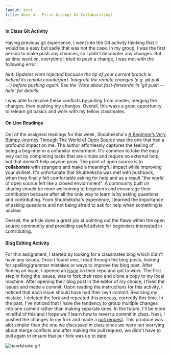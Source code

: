 ```yaml
---
layout: post
title: Week 4 - First Attempt At Collaborating?
---
```


#### In Class Git Activity 
Having previous git experience, I went into the Git activity thinking that it would be a easy but sadly that was not the case. In my group, I was the first person to make push any chances, so I didn't encounter any changes. But as time went on, everytime I tried to push a change, I was met with the following error :

*hint: Updates were rejected because the tip of your current branch is behind its remote counterpart. Integrate the remote changes (e.g. git pull ...') before pushing again. See the 'Note about fast-forwards' in 'git push --help' for details.*

I was able to resolve these conflicts by pulling from master, merging the changes, then pushing my changes. Overall, this wass a great opportunity to relearn git basics and work with my fellow classmates.

#### On Line Readings
Out of the assigned readings for this week, Shubheksha's [A Beginner’s Very Bumpy Journey Through The World of Open Source] was the one that had a profound impact on me. The author effortlessly captures the feeling of being a beginner in a unfamilar enviorment. It's common to take the easy way out by completing tasks that are simple and require no external help but that doesn't help anyone grow. The point of open source is to **collaborate** with strangers and make a meaningful impact while improving your skillset. 
It's unfortunate that Shubheksha was met with pushback, when they finally felt comfortable asking for help and as a result "the world of open source felt like a closed enviornment". 
A community built on sharing should be more welcoming to beginners and encourage their contibution because after all the only way to learn is by asking questions and contributing. From Shubheksha's experience, I learned the importance of asking questions and not being afraid to ask for help when something is unclear.

Overall, the article does a great job at pointing out the flaws within the open source community and providing useful advice for beginniers interested in contributing.


#### Blog Editing Activity
For this assignment, I started by looking for a classmates blog which didn't have any issues. Once I found one, I read through the blog posts, looking for spelling/grammar mistakes or ways to improve the blog post. After finding an issue, I opened an [issue] on their repo and got to work. The first step in fixing the issues, was to fork their repo and clone a copy to my local machine. After opening their blog post in the editor of my choice, I fixed the issues and made a commit. Upon reading the instructions for this activity, I noticed that each issue should have had their own commit. Realizing my mistake, I deleted the fork and repeated this process, correctly this time. In the past, I've noticed that I have the tendency to group multiple changes into one commit rather than making separate ones. In the future, I'll be more mindful of this and I hope we'll learn how to revert a commit in class. Next, I pushed the changes to my fork and made a [pull request]. This produce was alot simpler than the one we discussed in class since we were not worrying about merge conflicts and after making the pull request, we didn't have to pull again to ensure that our fork was up to date.

![handshake gif]


[handshake gif]: https://i.imgur.com/gYRdIJy.gif
[A Beginner’s Very Bumpy Journey Through The World of Open Source]:https://www.freecodecamp.org/news/a-beginners-very-bumpy-journey-through-the-world-of-open-source-4d108d540b39/
[issue]: https://github.com/hunter-college-ossd-fall-2019/kbarias-weekly/issues/4
[pull request]: https://github.com/hunter-college-ossd-fall-2019/kbarias-weekly/pull/7
